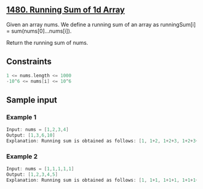 ## [1480. Running Sum of 1d Array](https://leetcode.com/problems/running-sum-of-1d-array/)
 Given an array nums. We define a running sum of an array as runningSum[i] = sum(nums[0]…nums[i]).

 Return the running sum of nums.

 ## Constraints
 ```c
 1 <= nums.length <= 1000
 -10^6 <= nums[i] <= 10^6
 ```

 ## Sample input
 ### Example 1
 ```c
 Input: nums = [1,2,3,4]
 Output: [1,3,6,10]
 Explanation: Running sum is obtained as follows: [1, 1+2, 1+2+3, 1+2+3+4].
 ```

 ### Example 2
 ```c
 Input: nums = [1,1,1,1,1]
 Output: [1,2,3,4,5]
 Explanation: Running sum is obtained as follows: [1, 1+1, 1+1+1, 1+1+1+1, 1+1+1+1+1].
 ```